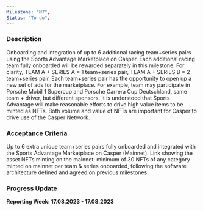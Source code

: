 ```yaml
---
Milestone: "M7",
Status: "To do",
---
```

<!--lang:en--> 
### Description

Onboarding and integration of up to 6 additional racing team+series pairs using the Sports Advantage
Marketplace on Casper. Each additional racing team fully onboarded will be rewarded separately in this
milestone.
For clarity, TEAM A + SERIES A = 1 team+series pair, TEAM A + SERIES B = 2 team+series pair.
Each team+series pair has the opportunity to open up a new set of ads for the marketplace. For
example, team may participate in Porsche Mobil 1 Supercup and Porsche Carrera Cup Deutschland,
same team + driver, but different sponsors.
It is understood that Sports Advantage will make reasonable efforts to drive high value items to be
minted as NFTs. Both volume and value of NFTs are important for Casper to drive use of the Casper
Network.

### Acceptance Criteria

Up to 6 extra unique team+series pairs fully onboarded and integrated with the Sports Advantage
Marketplace on Casper (Mainnet).
Link showing the asset NFTs minting on the mainnet: minimum of 30 NFTs of any category minted on
mainnet per team & series onboarded, following the software architecture defined and agreed on
previous milestones.

### Progress Update

**Reporting Week: 17.08.2023 - 17.08.2023**
